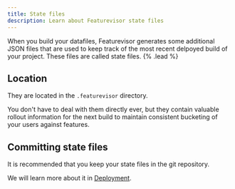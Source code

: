 ```yaml
---
title: State files
description: Learn about Featurevisor state files
---
```


When you build your datafiles, Featurevisor generates some additional JSON files that are used to keep track of the most recent delpoyed build of your project. These files are called state files. {% .lead %}

## Location

They are located in the `.featurevisor` directory.

You don't have to deal with them directly ever, but they contain valuable rollout information for the next build to maintain consistent bucketing of your users against features.

## Committing state files

It is recommended that you keep your state files in the git repository.

We will learn more about it in [Deployment](/docs/deployment).
